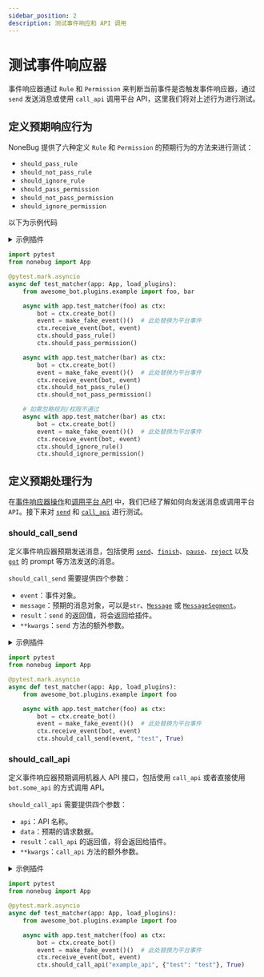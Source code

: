 ```yaml
---
sidebar_position: 2
description: 测试事件响应和 API 调用
---
```


# 测试事件响应器

事件响应器通过 `Rule` 和 `Permission` 来判断当前事件是否触发事件响应器，通过 `send` 发送消息或使用 `call_api` 调用平台 API，这里我们将对上述行为进行测试。

## 定义预期响应行为

NoneBug 提供了六种定义 `Rule` 和 `Permission` 的预期行为的方法来进行测试：

- `should_pass_rule`
- `should_not_pass_rule`
- `should_ignore_rule`
- `should_pass_permission`
- `should_not_pass_permission`
- `should_ignore_permission`

以下为示例代码

<!-- markdownlint-disable MD033 -->
<details>
  <summary>示例插件</summary>

```python title=example.py
from nonebot import on_message

async def always_pass():
    return True

async def never_pass():
    return False

foo = on_message(always_pass)
bar = on_message(never_pass, permission=never_pass)
```

</details>

```python {12,13,19,20,27,28}
import pytest
from nonebug import App

@pytest.mark.asyncio
async def test_matcher(app: App, load_plugins):
    from awesome_bot.plugins.example import foo, bar

    async with app.test_matcher(foo) as ctx:
        bot = ctx.create_bot()
        event = make_fake_event()()  # 此处替换为平台事件
        ctx.receive_event(bot, event)
        ctx.should_pass_rule()
        ctx.should_pass_permission()

    async with app.test_matcher(bar) as ctx:
        bot = ctx.create_bot()
        event = make_fake_event()()  # 此处替换为平台事件
        ctx.receive_event(bot, event)
        ctx.should_not_pass_rule()
        ctx.should_not_pass_permission()

    # 如需忽略规则/权限不通过
    async with app.test_matcher(bar) as ctx:
        bot = ctx.create_bot()
        event = make_fake_event()()  # 此处替换为平台事件
        ctx.receive_event(bot, event)
        ctx.should_ignore_rule()
        ctx.should_ignore_permission()
```

## 定义预期处理行为

在[事件响应器操作](../../tutorial/plugin/matcher-operation.md)和[调用平台 API](../../tutorial/call-api.md) 中，我们已经了解如何向发送消息或调用平台 `API`。接下来对 [`send`](../../tutorial/plugin/matcher-operation.md#send) 和 [`call_api`](../../api/adapters/index.md#Bot-call_api) 进行测试。

### should_call_send

定义事件响应器预期发送消息，包括使用 [`send`](../../tutorial/plugin/matcher-operation.md#send)、[`finish`](../../tutorial/plugin/matcher-operation.md#finish)、[`pause`](../../tutorial/plugin/matcher-operation.md#pause)、[`reject`](../../tutorial/plugin/matcher-operation.md#reject) 以及 [`got`](../../tutorial/plugin/create-handler.md#使用-got-装饰器) 的 prompt 等方法发送的消息。

`should_call_send` 需要提供四个参数：

- `event`：事件对象。
- `message`：预期的消息对象，可以是`str`、[`Message`](../../api/adapters/index.md#Message) 或 [`MessageSegment`](../../api/adapters/index.md#MessageSegment)。
- `result`：`send` 的返回值，将会返回给插件。
- `**kwargs`：`send` 方法的额外参数。

<details>
  <summary>示例插件</summary>

```python title=example.py
from nonebot import on_message

foo = on_message()

@foo.handle()
async def _():
    await foo.send("test")
```

</details>

```python {12}
import pytest
from nonebug import App

@pytest.mark.asyncio
async def test_matcher(app: App, load_plugins):
    from awesome_bot.plugins.example import foo

    async with app.test_matcher(foo) as ctx:
        bot = ctx.create_bot()
        event = make_fake_event()()  # 此处替换为平台事件
        ctx.receive_event(bot, event)
        ctx.should_call_send(event, "test", True)
```

### should_call_api

定义事件响应器预期调用机器人 API 接口，包括使用 `call_api` 或者直接使用 `bot.some_api` 的方式调用 API。

`should_call_api` 需要提供四个参数：

- `api`：API 名称。
- `data`：预期的请求数据。
- `result`：`call_api` 的返回值，将会返回给插件。
- `**kwargs`：`call_api` 方法的额外参数。

<details>
  <summary>示例插件</summary>

```python
from nonebot import on_message
from nonebot.adapters import Bot

foo = on_message()


@foo.handle()
async def _(bot: Bot):
  await bot.example_api(test="test")
```

</details>

```python {12}
import pytest
from nonebug import App

@pytest.mark.asyncio
async def test_matcher(app: App, load_plugins):
    from awesome_bot.plugins.example import foo

    async with app.test_matcher(foo) as ctx:
        bot = ctx.create_bot()
        event = make_fake_event()()  # 此处替换为平台事件
        ctx.receive_event(bot, event)
        ctx.should_call_api("example_api", {"test": "test"}, True)
```
